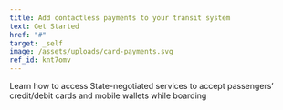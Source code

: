 ```yaml
---
title: Add contactless payments to your transit system
text: Get Started
href: "#"
target: _self
image: /assets/uploads/card-payments.svg
ref_id: knt7omv
---
```

Learn how to access State-negotiated services to accept passengers’ credit/debit cards and mobile wallets while boarding